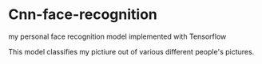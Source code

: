 # Cnn-face-recognition
my personal face recognition model implemented with Tensorflow

This model classifies my pictiure out of various different people's pictures.

